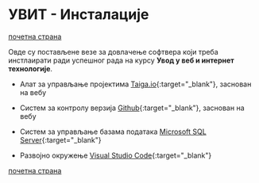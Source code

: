 # УВИТ - Инсталације

[почетна страна](/README.md)

Овде су постављене везе за довлачење софтвера који треба инстлаирати ради успешног рада на курсу **Увод у веб и интернет технологије**.

* Алат за управљање пројектима [Taiga.io](https://taiga.io/){:target="_blank"}, заснован на вебу

* Систем за контролу верзија [Github](https://github.com/){:target="_blank"}, заснован на вебу

* Систем за управљање базама података [Microsoft SQL Server](https://www.microsoft.com/en-ie/sql-server/sql-server-downloads){:target="_blank"}

* Развојно окружење [Visual Studio Code](https://code.visualstudio.com/download){:target="_blank"}

[почетна страна](/README.md)

